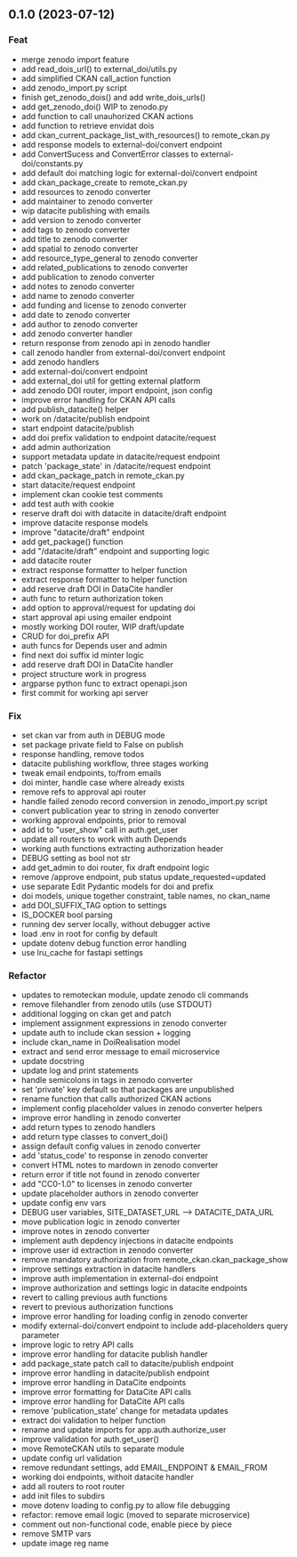 ## 0.1.0 (2023-07-12)

### Feat

- merge zenodo import feature
- add read_dois_url() to external_doi/utils.py
- add simplified CKAN call_action function
- add zenodo_import.py script
- finish get_zenodo_dois() and add write_dois_urls()
- add get_zenodo_doi() WIP to zenodo.py
- add function to call unauhorized CKAN actions
- add function to retrieve envidat dois
- add ckan_current_package_list_with_resources() to remote_ckan.py
- add response models to external-doi/convert endpoint
- add ConvertSucess and ConvertError classes to external-doi/constants.py
- add default doi matching logic for external-doi/convert endpoint
- add ckan_package_create to remote_ckan.py
- add resources to zenodo converter
- add maintainer to zenodo converter
- wip datacite publishing with emails
- add version to zenodo converter
- add tags to zenodo converter
- add title to zenodo converter
- add spatial to zenodo converter
- add resource_type_general to zenodo converter
- add related_publications to zenodo converter
- add publication to zenodo converter
- add notes to zenodo converter
- add name to zenodo converter
- add funding and license to zenodo converter
- add date to zenodo converter
- add author to zenodo converter
- add zenodo converter handler
- return response from zenodo api in zenodo handler
- call zenodo handler from external-doi/convert endpoint
- add zenodo handlers
- add external-doi/convert endpoint
- add external_doi util for getting external platform
- add zenodo DOI router, import endpoint, json config
- improve error handling for CKAN API calls
- add publish_datacite() helper
- work on /datacite/publish endpoint
- start endpoint datacite/publish
- add doi prefix validation to endpoint datacite/request
- add admin authorization
- support metadata update in datacite/request endpoint
- patch 'package_state' in /datacite/request endpoint
- add ckan_package_patch in remote_ckan.py
- start datacite/request endpoint
- implement ckan cookie test comments
- add test auth with cookie
- reserve draft doi with datacite in datacite/draft endpoint
- improve datacite response models
- improve "datacite/draft" endpoint
- add get_package() function
- add "/datacite/draft" endpoint and supporting logic
- add datacite router
- extract response formatter to helper function
- extract response formatter to helper function
- add reserve draft DOI in DataCite handler
- auth func to return authorization token
- add option to approval/request for updating doi
- start approval api using emailer endpoint
- mostly working DOI router, WIP draft/update
- CRUD for doi_prefix API
- auth funcs for Depends user and admin
- find next doi suffix id minter logic
- add reserve draft DOI in DataCite handler
- project structure work in progress
- argparse python func to extract openapi.json
- first commit for working api server

### Fix

- set ckan var from auth in DEBUG mode
- set package private field to False on publish
- response handling, remove todos
- datacite publishing workflow, three stages working
- tweak email endpoints, to/from emails
- doi minter, handle case where already exists
- remove refs to approval api router
- handle failed zenodo record conversion in zenodo_import.py script
- convert publication year to string in zenodo converter
- working approval endpoints, prior to removal
- add id to "user_show" call in auth.get_user
- update all routers to work with auth Depends
- working auth functions extracting authorization header
- DEBUG setting as bool not str
- add get_admin to doi router, fix draft endpoint logic
- remove /approve endpoint, pub status update_requested=updated
- use separate Edit Pydantic models for doi and prefix
- doi models, unique together constraint, table names, no ckan_name
- add DOI_SUFFIX_TAG option to settings
- IS_DOCKER bool parsing
- running dev server locally, without debugger active
- load .env in root for config by default
- update dotenv debug function error handling
- use lru_cache for fastapi settings

### Refactor

- updates to remoteckan module, update zenodo cli commands
- remove filehandler from zenodo utils (use STDOUT)
- additional logging on ckan get and patch
- implement assignment expressions in zenodo converter
- update auth to include ckan session + logging
- include ckan_name in DoiRealisation model
- extract and send error message to email microservice
- update docstring
- update log and print statements
- handle semicolons in tags in zenodo converter
- set 'private' key default so that packages are unpublished
- rename function that calls authorized CKAN actions
- implement config placeholder values in zenodo converter helpers
- improve error handling in zenodo converter
- add return types to zenodo handlers
- add return type classes to convert_doi()
- assign default config values in zenodo converter
- add 'status_code' to response in zenodo converter
- convert HTML notes to mardown in zenodo converter
- return error if title not found in zenodo converter
- add "CC0-1.0" to licenses in zenodo converter
- update placeholder authors in zenodo converter
- update config env vars
- DEBUG user variables, SITE_DATASET_URL --> DATACITE_DATA_URL
- move publication logic in zenodo converter
- improve notes in zenodo converter
- implement auth depdency injections in datacite endpoints
- improve user id extraction in zenodo converter
- remove mandatory authorization from remote_ckan.ckan_package_show
- improve settings extraction in datacite handlers
- improve auth implementation in external-doi endpoint
- improve authorization and settings logic in datacite endpoints
- revert to calling previous auth functions
- revert to previous authorization functions
- improve error handling for loading config in zenodo converter
- modify external-doi/convert endpoint to include add-placeholders query parameter
- improve logic to retry API calls
- improve error handling for datacite publish handler
- add package_state patch call to datacite/publish endpoint
- improve error handling in datacite/publish endpoint
- improve error handling in DataCite endpoints
- improve error formatting for DataCite API calls
- improve error handling for DataCite API calls
- remove 'publication_state' change for metadata updates
- extract doi validation to helper function
- rename and update imports for app.auth.authorize_user
- improve validation for auth.get_user()
- move RemoteCKAN utils to separate module
- update config url validation
- remove redundant settings, add EMAIL_ENDPOINT & EMAIL_FROM
- working doi endpoints, withoit datacite handler
- add all routers to root router
- add init files to subdirs
- move dotenv loading to config.py to allow file debugging
- refactor: remove email logic (moved to separate microservice)
- comment out non-functional code, enable piece by piece
- remove SMTP vars
- update image reg name

